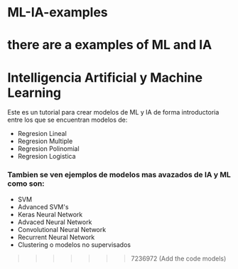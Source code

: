 # ML-IA-examples
there are a examples of ML and IA 
=======
# Intelligencia Artificial y Machine Learning 

Este es un tutorial para crear modelos de ML y IA de forma introductoria entre los que se encuentran modelos de:
* Regresion Lineal 
* Regresion Multiple 
* Regresion Polinomial 
* Regresion Logistica 

### Tambien se ven ejemplos de modelos mas avazados de IA y ML como son: 
* SVM 
* Advanced SVM's 
* Keras Neural Network 
* Advaced Neural Network 
* Convolutional Neural Network 
* Recurrent Neural Network 
* Clustering o modelos no supervisados
>>>>>>> 7236972 (Add the code models)
